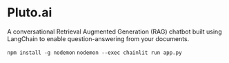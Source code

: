 # Pluto.ai

A conversational Retrieval Augmented Generation (RAG) chatbot built using LangChain to enable question-answering from your documents.

`npm install -g nodemon`
`nodemon --exec chainlit run app.py`